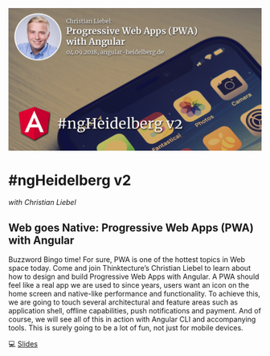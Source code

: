 ![ngHeidelbergv2.jpg](ngHeidelbergv2.jpg)

# #ngHeidelberg v2
_with Christian Liebel_

## Web goes Native: Progressive Web Apps (PWA) with Angular

Buzzword Bingo time! For sure, PWA is one of the hottest topics in Web space today. Come and join Thinktecture’s Christian Liebel to learn about how to design and build Progressive Web Apps with Angular. A PWA should feel like a real app we are used to since years, users want an icon on the home screen and native-like performance and functionality. To achieve this, we are going to touch several architectural and feature areas such as application shell, offline capabilities, push notifications and payment. And of course, we will see all of this in action with Angular CLI and accompanying tools. This is surely going to be a lot of fun, not just for mobile devices.

💻 [Slides](https://speakerdeck.com/christianliebel/progressive-web-apps-with-angular)
